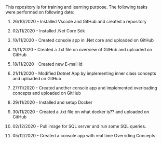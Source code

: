 This repository is for training and learning purpose. The following tasks were performed on following date:

1. 26/10/2020 - Installed Vscode and GitHub and created a repository

2. 02/11/2020 - Installed .Net Core Sdk

3. 10/11/2020 - Created console app in .Net core and uploaded on GitHub

4. 11/11/2020 - Created a .txt file on overview of GitHub and uploaded on GitHub

5. 18/11/2020 - Created new E-mail Id 

6. 21/11/2020 - Modified Dotnet App by implementing inner class concepts and uploaded on GitHub

7. 27/11/2020 - Created another console app and implemented overloading concepts and uploaded on GitHub

8. 29/11/2020 - Installed and setup Docker

9. 30/11/2020 - Created a .txt file on what docker is?? and uploaded on GitHub

10. 02/12/2020 - Pull image for SQL server and run some SQL queries.

11. 05/12/2020 - Created a console app with real time Overriding Concepts.
